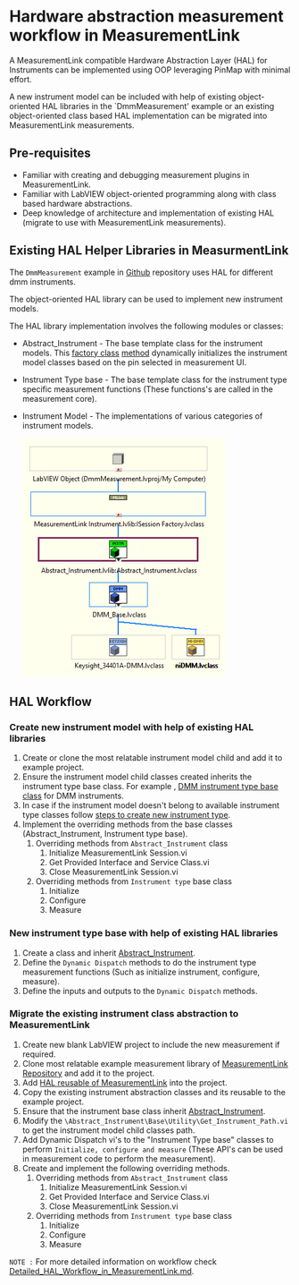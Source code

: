 # Hardware abstraction measurement workflow in MeasurementLink

A MeasurementLink compatible Hardware Abstraction Layer (HAL) for Instruments can be implemented using OOP leveraging PinMap with minimal effort.

A new instrument model can be included with help of existing object-oriented HAL libraries in the `DmmMeasurement' example or an existing object-oriented class based HAL implementation can be migrated into MeasurementLink measurements.

## Pre-requisites

* Familiar with creating and debugging measurement plugins in MeasurementLink.
* Familiar with LabVIEW object-oriented programming along with class based hardware abstractions.
* Deep knowledge of architecture and implementation of existing HAL (migrate to use with MeasurementLink measurements).

## Existing HAL Helper Libraries in MeasurmentLink

The `DmmMeasurement` example in [Github](https://github.com/ni/measurementlink-labview/tree/users/prem/dmm-hal-implementation/Source/Example%20Measurements/DMM%20Measurement) repository uses HAL for different dmm instruments.

The object-oriented HAL library can be used to implement new instrument models.

The HAL library implementation involves the following modules or classes:

* Abstract_Instrument - The base template class for the instrument models. This [factory class](https://en.wikipedia.org/wiki/Factory_method_pattern) [method](https://github.com/ni/measurementlink-labview/blob/users/prem/dmm-hal-implementation/Source/Example%20Measurements/DMM%20Measurement/DmmMeasurement/HAL/Instruments/Base/Utility/Get_Instrument_Instances.vi) dynamically initializes  the instrument model classes based on the pin selected in measurement UI.
* Instrument Type base - The base template class for the instrument type specific measurement functions (These functions's are called in the measurement core).
* Instrument Model - The implementations of various categories of instrument models.

    ![alt text](Abstract_Instrument_Hierarchy.png)

## HAL Workflow

### Create new instrument model with help of existing HAL libraries

1. Create or clone the most relatable instrument model child and add it to example project.
2. Ensure the instrument model child classes created inherits the instrument type base class. For example , [DMM instrument type base class](https://github.com/ni/measurementlink-labview/blob/users/prem/dmm-hal-implementation/Source/Example%20Measurements/DMM%20Measurement/DmmMeasurement/HAL/Instruments/DMM_Base/DMM_Base.lvclass) for DMM instruments.
3. In case if the instrument model doesn't belong to available instrument type classes follow [steps to create new instrument type](#new-instrument-type-base-with-help-of-existing-hal-libraries).
4. Implement the overriding methods from the base classes (Abstract_Instrument, Instrument type base).
   1. Overriding methods from `Abstract_Instrument` class
      1. Initialize MeasurementLink Session.vi
      2. Get Provided Interface and Service Class.vi
      3. Close MeasurementLink Session.vi
   2. Overriding methods from `Instrument type` base class
      1. Initialize
      2. Configure
      3. Measure

### New instrument type base with help of existing HAL libraries

1. Create a class and inherit [Abstract_Instrument](https://github.com/ni/measurementlink-labview/blob/users/prem/dmm-hal-implementation/Source/Example%20Measurements/DMM%20Measurement/DmmMeasurement/HAL/Instruments/Base/Abstract_Instrument.lvclass).
2. Define the `Dynamic Dispatch` methods to do the instrument type measurement functions (Such as initialize instrument, configure, measure).
3. Define the inputs and outputs to the `Dynamic Dispatch` methods.

### Migrate the existing instrument class abstraction to MeasurementLink

1. Create new blank LabVIEW project to include the new measurement if required.
2. Clone most relatable example measurement library of [MeasurementLink Repository](https://github.com/ni/measurementlink-labview/tree/main/Source/Example%20Measurements) and add it to the project.
3. Add [HAL reusable of MeasurementLink](https://github.com/ni/measurementlink-labview/tree/users/prem/dmm-hal-implementation/Source/Example%20Measurements/DMM%20Measurement/DmmMeasurement/HAL) into the project.
4. Copy the existing instrument abstraction classes and its reusable to the example project.
5. Ensure that the instrument base class inherit [Abstract_Instrument](https://github.com/ni/measurementlink-labview/blob/users/prem/dmm-hal-implementation/Source/Example%20Measurements/DMM%20Measurement/DmmMeasurement/HAL/Instruments/Base/Abstract_Instrument.lvclass).
6. Modify the `\Abstract_Instrument\Base\Utility\Get_Instrument_Path.vi` to get the instrument model child classes path.
7. Add Dynamic Dispatch vi's to the "Instrument Type base" classes to perform `Initialize, configure and measure` (These API's can be used in measurement code to perform the measurement).
8. Create and implement the following overriding methods.
   1. Overriding methods from `Abstract_Instrument` class
      1. Initialize MeasurementLink Session.vi
      2. Get Provided Interface and Service Class.vi
      3. Close MeasurementLink Session.vi
   2. Overriding methods from `Instrument type` base class
      1. Initialize
      2. Configure
      3. Measure

`NOTE :` For more detailed information on workflow check [Detailed_HAL_Workflow_in_MeasurementLink.md](https://github.com/ni/measurementlink-labview/blob/users/prem/dmm-hal-implementation/Source/Example%20Measurements/DMM%20Measurement/HAL%20Workflow/Detailed_HAL_Workflow_in_MeasurementLink.md).
